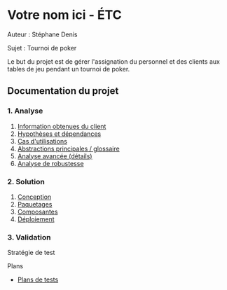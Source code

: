 # Votre nom ici - ÉTC


Auteur : Stéphane Denis

Sujet : Tournoi de poker

Le but du projet est de gérer l'assignation du personnel et des clients aux tables de jeu pendant un tournoi de poker.

## Documentation du projet

### 1. Analyse

1. [Information obtenues du client](1_Analyse/1.1_InfoClient/index.md)
1. [Hypothèses et dépendances](1_Analyse/1.2_Hypotheses.md)
1. [Cas d'utilisations](1_Analyse/1.3_UseCases/index.md)
1. [Abstractions principales / glossaire](1_Analyse/1.4_Abstractions.md)
1. [Analyse avancée (détails)](1_Analyse/1.5_Details.md)
1. [Analyse de robustesse](1_Analyse/1.6_Robust.md)

### 2. Solution

1. [Conception](2_Solution/2.1_Conception.md)
1. [Paquetages](2_Solution/2.2_Paquetages.md)
1. [Composantes](2_Solution/2.3_Composantes.md)
1. [Déploiement](2_Solution/2.4_Deploiement.md)



### 3. Validation 

Stratégie de test

<!--
[Expliquez brièvement ici les moyens que vous allez utiliser pour assurer la qualité de votre solution]
-->

Plans

* [Plans de tests](3_Validation/index.md)